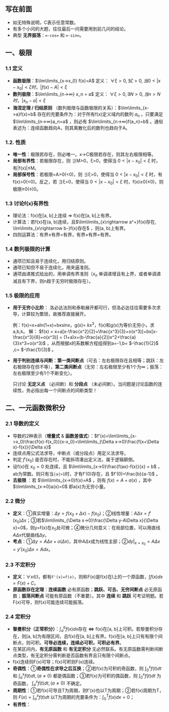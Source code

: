 ## 写在前面

* 如无特殊说明，C表示任意常数。
* 有多个小问的大题，往往最后一问需要用到前几问的结论。
* 典型 **无界振荡**：`∞·cos∞` 和 `∞·sin∞`。
## 一、极限

### 1.1 定义

* **函数极限**：$\lim\limits_{x->x_0} f(x)=A$ 定义： $∀ξ>0, ∃ζ>0, 当0<|x-x_0|<ζ时，|f(x)-A|<ξ$
* **数列极限**：$\lim\limits_{n->∞} x_n = a$ 定义： $∀ξ>0, ∃N>0, 当n>N时，|x_n -a|<ξ$
* **海涅定理 / 归结原则** （数列极限与函数极限的关系）：$\lim\limits_{x->a}f(x)=b$ 存在的充要条件为：对于所有f(x)定义域内的数列 $a_n$ ，只要满足 $\lim\limits_{n->∞}a_n=a$ ，则必有 $\lim\limits_{n->∞}f(a_n)=b$ 。通俗表述为：连续函数趋向A，则其离散化后的数列也趋向于A。
### 1.2. 性质 

* **唯一性**：极限若存在，则必唯一。x->C极限若存在，则其左右极限相等。
* **局部有界性**：若极限存在，则 ∃M>0，ξ>0，使得当 $0<|x-x_0|<ξ$ 时，有|f(x)|≤M。
* **局部保号性**：若极限=A>0(<0)，则 ∃ξ>0，使得当 $0<|x-x_0|<ξ$ 时，有f(x)>0(<0)。反之，若 ∃ξ>0，使得当 $0<|x-x_0|<ξ$ 时，f(x)≥0(≤0)，则极限≥0(≤)0。
  
### 1.3  讨论f(x)有界性

* 理论法：f(x)在[a, b]上连续 => f(x)在[a, b]上有界。
* 计算法：若f(x)在(a, b)连续，且$\lim\limits_{x\rightarrow a^+}f(x)存在, \lim\limits_{x\rightarrow b-}f(x)存在$ ，则(a, b)上有界。
* 四则运算法：有界±有界=有界，有界×有界=有界。
  
### 1.4 数列极限的计算

  * 通项已知且易于连续化，用归结原则。
  * 通项已知但不易于连续化，用夹逼准则。
* 通项由递推式给出的，用单调有界准则（$x_n$ 单调递增且有上界，或者单调递减且有下界，则n趋于无穷时极限存在）。
  
### 1.5 极限的应用

* **用于无穷小比阶**： 洛必达法则和泰勒展开都可行，但洛必达往往需要多次求导，计算较为繁琐，故推荐直接展开。
  
  例：f(x)=x+aln(1+x)+bxsinx，g(x)= $kx^3$，f(x)和g(x)为等价无穷小，求a,b,k。
解： $f(x) = x+a[x-\frac{x^2}{2}+\frac{x^3}{3}+o(x^3)]+bx[x-\frac{x^3}{6}+o(x^3)] = (1+a)x+(b-\frac{a}{2})x^2+\frac{a}{3}x^3+o(x^3)$ ，从而根据x的系数解方程组得到a=-1,b= $-\frac{1}{2}$ ,c= $-\frac{1}{3}$ 。 
  
* **用于判别连续与间断**：**第一类间断点**（可去：左右极限存在且相等；跳跃：左右极限存在但不等），**第二类间断点**（无穷：左右极限至少有1个为∞；振荡：左右极限至少有1个不断变化）。
  
  只讨论 **无定义点** （必间断）和 **分段点** （未必间断）。当问题是讨论函数的连续性，务必指出每一个间断点的间断类型！

## 二、一元函数微积分

### 2.1 导数的定义

* 导数的2种表示（**增量式** & **函数差值式**）：$f'(x)=\lim\limits_{x->x_0}\frac{f(x)-f(x_0)}{x-x_0}=\lim\limits_{\Delta x->0}\frac{f(x+\Delta x)-f(x)}{\Delta x}$ 
* 连续点用公式法求导，中断点（或分段点）用定义法求导。
* 判定 $f'(x_0)$ 是否存在时，不能拆项凑出定义法，属于逻辑颠倒。
* 设f(x)在 $x_0=0$ 处连续，且 $\lim\limits_{x->0}\frac{f(ax)-f(x)}{x} = b$ ，ab为常数。则只有当`|a|>1`时，才有f'(0)存在，且 $f'(0)=\frac{b}{a-1}$ 。
* **去极限** ：若 $\lim\limits_{x->0}f(x)=A$ ，则有 $f(x)=A+a(x)$ ，其中$\lim\limits_{x->0}a(x)=0$ 即a(x)为无穷小量。

### 2.2 微分

* **定义**：①真实增量：$\Delta y=f(x_0 + \Delta x)-f(x_0)$；②线性增量：$A\Delta x=f'(x_0)\Delta x$；③若$\lim\limits_{\Delta x->0}\frac{\Delta y-A\Delta x}{\Delta x}=0$，则y=f(x)在$x_0$处可微；④微分几何意义：在局部位置，可以用直线$A\Delta x$代替曲线$\Delta y$。
* **考点**：①$\Delta y = A\Delta x+o(\Delta x)$，其中$A\Delta x$成为线性主部；②$dy|_{x=x_0}=A\Delta x=y'(x_0)\Delta x=Adx$。

### 2.3 不定积分

* **定义**：∀x∈I，都有`F'(x)=f(x)`，则称F(x)是f(x)在I上的一个原函数，$\int f(x)dx=F(x)+C$。
* **原函数存在定理**：**连续函数** 必有原函数；**跳跃、可去、无穷间断点** 必无原函数；**振荡间断点** 可能有原函数（不重要）。其中 **连续** 和 **跳跃** 可考证明题。若F(x)可导，则f(x)可能连续可能振荡。

### 2.4 定积分

* **黎曼积分（正常积分）**：$\int_a^bf(x)dx$存在 **<=>** f(x)在[a, b]上可积。若黎曼积分存在，则[a, b]为有限区间，且f(x)在[a, b]上有界。f(x)在[a, b]上只有有限个间断点，则可积。**可导必连续，连续必可积，可积必有界**。
* 在某区间内，**有无原函数** 和 **有无定积分** 无必然联系。有无原函数需判断间断点类型，有无定积分需判断是否函数有界且只有限个间断点。
* f(x)连续则F(x)可导；f(x)可积则F(x)连续。
* **奇偶性**：①**奇偶性在求导之后互换**；②若f(x)为可积的奇函数，则 $\int_0^xf(t)dt$ 和 $\int_a^{x}f(t)dt,(a≠0)$ 都是偶函数；③若f(x)为可积的偶函数，则 $\int_0^xf(t)dt$ 为奇函数， $\int_a^{x}f(t)dt,(a≠0)$ 不确定。
* **周期性**：①若f(x)可导且T为周期，则f'(x)也以T为周期；②若f(x)周期为T，则 $F(x)=\int_a^xf(t)dt$ 以T为周期的充要条件为：$\int_0^Tf(x)dx=0$；
* **有界性**：

